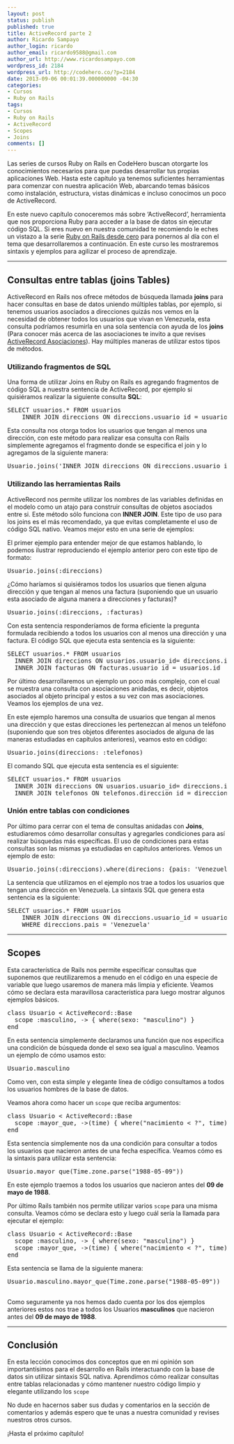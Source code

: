 ```yaml
---
layout: post
status: publish
published: true
title: ActiveRecord parte 2
author: Ricardo Sampayo
author_login: ricardo
author_email: ricardo9588@gmail.com
author_url: http://www.ricardosampayo.com
wordpress_id: 2184
wordpress_url: http://codehero.co/?p=2184
date: 2013-09-06 00:01:39.000000000 -04:30
categories:
- Cursos
- Ruby on Rails
tags:
- Cursos
- Ruby on Rails
- ActiveRecord
- Scopes
- Joins
comments: []
---
```

<p>Las series de cursos Ruby on Rails en CodeHero buscan otorgarte los conocimientos necesarios para que puedas desarrollar tus propias aplicaciones Web. Hasta este capítulo ya tenemos suficientes herramientas para comenzar con nuestra aplicación Web, abarcando temas básicos como instalación, estructura, vistas dinámicas e incluso conocimos un poco de ActiveRecord.</p>

<p>En este nuevo capítulo conoceremos más sobre ‘ActiveRecord’, herramienta que nos proporciona Ruby para acceder a la base de datos sin ejecutar código SQL. Si eres nuevo en nuestra comunidad te recomiendo le eches un vistazo a la serie <a href="http://codehero.co/series/ruby-on-rails-desde-cero/">Ruby on Rails desde cero</a> para ponernos al día con el tema que desarrollaremos a continuación. En este curso les mostraremos sintaxis y ejemplos para agilizar el proceso de aprendizaje.</p>

<hr />

<h2>Consultas entre tablas (joins Tables)</h2>

<p>ActiveRecord en Rails nos ofrece métodos de búsqueda llamada <strong>joins</strong> para hacer consultas en base de datos uniendo múltiples tablas, por ejemplo, si tenemos usuarios asociados a direcciones quizás nos vemos en la necesidad de obtener todos los usuarios que vivan en Venezuela, esta consulta podríamos resumirla en una sola sentencia con ayuda de los <strong>joins</strong> (Para conocer más acerca de las asociaciones te invito a que revises <a href="http://codehero.co/activerecord-asociaciones/">ActiveRecord Asociaciones</a>). Hay múltiples maneras de utilizar estos tipos de métodos.</p>

<h3>Utilizando fragmentos de SQL</h3>

<p>Una forma de utilizar Joins en Ruby on Rails es agregando fragmentos de código SQL a nuestra sentencia de ActiveRecord, por ejemplo si quisiéramos realizar la siguiente consulta <strong>SQL</strong>:</p>

<pre>SELECT usuarios.* FROM usuarios 
    INNER JOIN direccions ON direccions.usuario_id = usuarios.id
</pre>

<p>Esta consulta nos otorga todos los usuarios que tengan al menos una dirección, con este método para realizar esa consulta con Rails simplemente agregamos el fragmento donde se especifica el join y lo agregamos de la siguiente manera:</p>

<pre>Usuario.joins('INNER JOIN direccions ON direccions.usuario_id = usuarios.id')
</pre>

<h3>Utilizando las herramientas Rails</h3>

<p>ActiveRecord nos permite utilizar los nombres de las variables definidas en el modelo como un atajo para construir consultas de objetos asociados entre si. Este método sólo funciona con <strong>INNER JOIN</strong>. Este tipo de uso para los joins es el más recomendado, ya que evitas completamente el uso de código SQL nativo. Veamos mejor esto en una serie de ejemplos:</p>

<p>El primer ejemplo para entender mejor de que estamos hablando, lo podemos ilustrar reproduciendo el ejemplo anterior pero con este tipo de formato:</p>

<pre>Usuario.joins(:direccions)
</pre>

<p>¿Cómo haríamos si quisiéramos todos los usuarios que tienen alguna dirección y que tengan al menos una factura (suponiendo que un usuario esta asociado de alguna manera a direcciones y facturas)?</p>

<pre>Usuario.joins(:direccions, :facturas)
</pre>

<p>Con esta sentencia responderíamos de forma eficiente la pregunta formulada recibiendo a todos los usuarios con al menos una dirección y una factura. El código SQL que ejecuta esta sentencia es la siguiente:</p>

<pre>SELECT usuarios.* FROM usuarios
  INNER JOIN direccions ON usuarios.usuario_id= direccions.id
  INNER JOIN facturas ON facturas.usuario_id = usuarios.id
</pre>

<p>Por último desarrollaremos un ejemplo un poco más complejo, con el cual se muestra una consulta con asociaciones anidadas, es decir, objetos asociados al objeto principal y estos a su vez con mas asociaciones. Veamos los ejemplos de una vez.</p>

<p>En este ejemplo haremos una consulta de usuarios que tengan al menos una dirección y que estas direcciones les pertenezcan al menos un teléfono (suponiendo que son tres objetos diferentes asociados de alguna de las maneras estudiadas en capítulos anteriores), veamos esto en código:</p>

<pre>Usuario.joins(direccions: :telefonos)
</pre>

<p>El comando SQL que ejecuta esta sentencia es el siguiente:</p>

<pre>SELECT usuarios.* FROM usuarios
  INNER JOIN direccions ON usuarios.usuario_id= direccions.id
  INNER JOIN telefonos ON telefonos.direccion_id = direccions.id
</pre>

<h3>Unión entre tablas con condiciones</h3>

<p>Por último para cerrar con el tema de consultas anidadas con <strong>Joins</strong>, estudiaremos cómo desarrollar consultas y agregarles condiciones para así realizar búsquedas más específicas. El uso de condiciones para estas consultas son las mismas ya estudiadas en capítulos anteriores. Vemos un ejemplo de esto:</p>

<pre>Usuario.joins(:direccions).where(direcions: {pais: 'Venezuela'})
</pre>

<p>La sentencia que utilizamos en el ejemplo nos trae a todos los usuarios que tengan una dirección en Venezuela. La sintaxis SQL que genera esta sentencia es la siguiente:</p>

<pre>SELECT usuarios.* FROM usuarios 
    INNER JOIN direccions ON direccions.usuario_id = usuarios.id 
    WHERE direccions.pais = 'Venezuela'
</pre>

<hr />

<h2>Scopes</h2>

<p>Esta característica de Rails nos permite especificar consultas que suponemos que reutilizaremos a menudo en el código en una especie de variable que luego usaremos de manera más limpia y eficiente. Veamos cómo se declara esta maravillosa característica para luego mostrar algunos ejemplos básicos.</p>

<pre>class Usuario &lt; ActiveRecord::Base
  scope :masculino, -> { where(sexo: "masculino") }
end
</pre>

<p>En esta sentencia simplemente declaramos una función que nos especifica una condición de búsqueda donde el sexo sea igual a masculino. Veamos un ejemplo de cómo usamos esto:</p>

<pre>Usuario.masculino
</pre>

<p>Como ven, con esta simple y elegante línea de código consultamos a todos los usuarios hombres de la base de datos.</p>

<p>Veamos ahora como hacer un <code>scope</code> que reciba argumentos:</p>

<pre>class Usuario &lt; ActiveRecord::Base
  scope :mayor_que, ->(time) { where("nacimiento &lt; ?", time) }
end
</pre>

<p>Esta sentencia simplemente nos da una condición para consultar a todos los usuarios que nacieron antes de una fecha específica. Veamos cómo es la sintaxis para utilizar esta sentencia:</p>

<pre>Usuario.mayor_que(Time.zone.parse("1988-05-09"))
</pre>

<p>En este ejemplo traemos a todos los usuarios que nacieron antes del <strong>09 de mayo de 1988</strong>.</p>

<p>Por último Rails también nos permite utilizar varios <code>scope</code> para una misma consulta. Veamos cómo se declara esto y luego cuál sería la llamada para ejecutar el ejemplo:</p>

<pre>class Usuario &lt; ActiveRecord::Base
  scope :masculino, -> { where(sexo: "masculino") }
  scope :mayor_que, ->(time) { where("nacimiento &lt; ?", time) }
end
</pre>

<p>Esta sentencia se llama de la siguiente manera:</p>

<pre>Usuario.masculino.mayor_que(Time.zone.parse("1988-05-09"))
 </pre>

<p>Como seguramente ya nos hemos dado cuenta por los dos ejemplos anteriores estos nos trae a todos los Usuarios <strong>masculinos</strong> que nacieron antes del <strong>09 de mayo de 1988</strong>.</p>

<hr />

<h2>Conclusión</h2>

<p>En esta lección conocimos dos conceptos que en mi opinión son importantísimos para el desarrollo en Rails interactuando con la base de datos sin utilizar sintaxis SQL nativa. Aprendimos cómo realizar consultas entre tablas relacionadas y cómo mantener nuestro código limpio y elegante utilizando los <code>scope</code></p>

<p>No dude en hacernos saber sus dudas y comentarios en la sección de comentarios y además espero que te unas a nuestra comunidad y revises nuestros otros cursos.</p>

<p>¡Hasta el próximo capítulo!</p>

